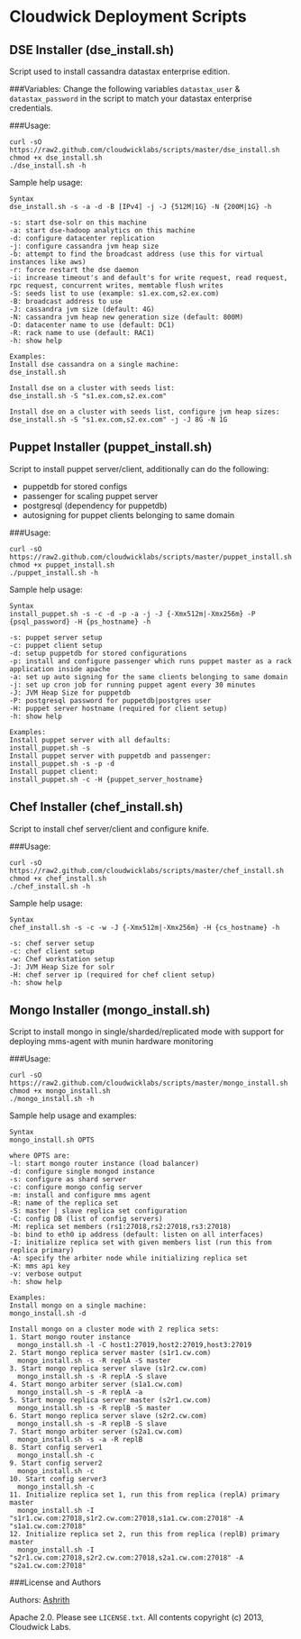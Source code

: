 Cloudwick Deployment Scripts
============================
DSE Installer (dse_install.sh)
------------------------------
Script used to install cassandra datastax enterprise edition.

###Variables:
Change the following variables `datastax_user` & `datastax_password` in the script to match your datastax enterprise credentials.

###Usage:

```
curl -sO https://raw2.github.com/cloudwicklabs/scripts/master/dse_install.sh
chmod +x dse_install.sh
./dse_install.sh -h
```

Sample help usage:

```
Syntax
dse_install.sh -s -a -d -B [IPv4] -j -J {512M|1G} -N {200M|1G} -h

-s: start dse-solr on this machine
-a: start dse-hadoop analytics on this machine
-d: configure datacenter replication
-j: configure cassandra jvm heap size
-b: attempt to find the broadcast address (use this for virtual instances like aws)
-r: force restart the dse daemon
-i: increase timeout's and default's for write request, read request, rpc request, concurrent writes, memtable flush writes
-S: seeds list to use (example: s1.ex.com,s2.ex.com)
-B: broadcast address to use
-J: cassandra jvm size (default: 4G)
-N: cassandra jvm heap new generation size (default: 800M)
-D: datacenter name to use (default: DC1)
-R: rack name to use (default: RAC1)
-h: show help

Examples:
Install dse cassandra on a single machine:
dse_install.sh

Install dse on a cluster with seeds list:
dse_install.sh -S "s1.ex.com,s2.ex.com"

Install dse on a cluster with seeds list, configure jvm heap sizes:
dse_install.sh -S "s1.ex.com,s2.ex.com" -j -J 8G -N 1G
```

Puppet Installer (puppet_install.sh)
------------------------------------
Script to install puppet server/client, additionally can do the following:

* puppetdb for stored configs
* passenger for scaling puppet server
* postgresql (dependency for puppetdb)
* autosigning for puppet clients belonging to same domain

###Usage:

```
curl -sO https://raw2.github.com/cloudwicklabs/scripts/master/puppet_install.sh
chmod +x puppet_install.sh
./puppet_install.sh -h
```

Sample help usage:

```
Syntax
install_puppet.sh -s -c -d -p -a -j -J {-Xmx512m|-Xmx256m} -P {psql_password} -H {ps_hostname} -h

-s: puppet server setup
-c: puppet client setup
-d: setup puppetdb for stored configurations
-p: install and configure passenger which runs puppet master as a rack application inside apache
-a: set up auto signing for the same clients belonging to same domain
-j: set up cron job for running puppet agent every 30 minutes
-J: JVM Heap Size for puppetdb
-P: postgresql password for puppetdb|postgres user
-H: puppet server hostname (required for client setup)
-h: show help

Examples:
Install puppet server with all defaults:
install_puppet.sh -s
Install puppet server with puppetdb and passenger:
install_puppet.sh -s -p -d
Install puppet client:
install_puppet.sh -c -H {puppet_server_hostname}
```

Chef Installer (chef_install.sh)
------------------------------------
Script to install chef server/client and configure knife.

###Usage:

```
curl -sO https://raw2.github.com/cloudwicklabs/scripts/master/chef_install.sh
chmod +x chef_install.sh
./chef_install.sh -h
```

Sample help usage:

```
Syntax
chef_install.sh -s -c -w -J {-Xmx512m|-Xmx256m} -H {cs_hostname} -h

-s: chef server setup
-c: chef client setup
-w: Chef workstation setup
-J: JVM Heap Size for solr
-H: chef server ip (required for chef client setup)
-h: show help
```

Mongo Installer (mongo_install.sh)
----------------------------------
Script to install mongo in single/sharded/replicated mode with support for deploying mms-agent with munin hardware monitoring

###Usage:

```
curl -sO https://raw2.github.com/cloudwicklabs/scripts/master/mongo_install.sh
chmod +x mongo_install.sh
./mongo_install.sh -h
```

Sample help usage and examples:

```
Syntax
mongo_install.sh OPTS

where OPTS are:
-l: start mongo router instance (load balancer)
-d: configure single mongod instance
-s: configure as shard server
-c: configure mongo config server
-m: install and configure mms agent
-R: name of the replica set
-S: master | slave replica set configuration
-C: config DB (list of config servers)
-M: replica set members (rs1:27018,rs2:27018,rs3:27018)
-b: bind to eth0 ip address (default: listen on all interfaces)
-I: initialize replica set with given members list (run this from replica primary)
-A: specify the arbiter node while initializing replica set
-K: mms api key
-v: verbose output
-h: show help

Examples:
Install mongo on a single machine:
mongo_install.sh -d

Install mongo on a cluster mode with 2 replica sets:
1. Start mongo router instance
  mongo_install.sh -l -C host1:27019,host2:27019,host3:27019
2. Start mongo replica server master (s1r1.cw.com)
  mongo_install.sh -s -R replA -S master
3. Start mongo replica server slave (s1r2.cw.com)
  mongo_install.sh -s -R replA -S slave
4. Start mongo arbiter server (s1a1.cw.com)
  mongo_install.sh -s -R replA -a
5. Start mongo replica server master (s2r1.cw.com)
  mongo_install.sh -s -R replB -S master
6. Start mongo replica server slave (s2r2.cw.com)
  mongo_install.sh -s -R replB -S slave
7. Start mongo arbiter server (s2a1.cw.com)
  mongo_install.sh -s -a -R replB
8. Start config server1
  mongo_install.sh -c
9. Start config server2
  mongo_install.sh -c
10. Start config server3
  mongo_install.sh -c
11. Initialize replica set 1, run this from replica (replA) primary master
  mongo_install.sh -I "s1r1.cw.com:27018,s1r2.cw.com:27018,s1a1.cw.com:27018" -A "s1a1.cw.com:27018"
12. Initialize replica set 2, run this from replica (replB) primary master
  mongo_install.sh -I "s2r1.cw.com:27018,s2r2.cw.com:27018,s2a1.cw.com:27018" -A "s2a1.cw.com:27018"

```

###License and Authors

Authors: [Ashrith](http://github.com/ashrithr)

Apache 2.0. Please see `LICENSE.txt`. All contents copyright (c) 2013, Cloudwick Labs.